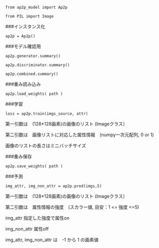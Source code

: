 `from ap2p_model import Ap2p`

`from PIL import Image`

###インスタンス化

`ap2p = Ap2p()`


###モデル確認用

~~~
ap2p.generator.summary()

ap2p.discriminator.summary()

ap2p.combined.summary()
~~~


###重み読み込み

`ap2p.load_weights( path )`


###学習

`loss = ap2p.train(imgs_source, attr)`

第一引数は　(128*128画素)の画像のリスト (Imageクラス）

第二引数は　画像リストに対応した属性情報　(numpy一次元配列, 0 or 1)

画像のリストの長さはミニバッチサイズ


###重み保存

`ap2p.save_weights( path )`



###予測 

`img_attr, img_non_attr = ap2p.pred(imgs,5)`

第一引数は　(128*128画素)の画像のリスト (Imageクラス）

第二引数は　属性情報の強度　(スカラー値, 目安：1 <= 強度 <=5)

img_attr 指定した強度で属性on

img_non_attr 属性off

img_attr, img_non_attr は　-1 から 1 の画素値